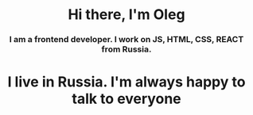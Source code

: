 <h1 align="center">Hi there, I'm Oleg
</h1>
<h3 align="center">I am a frontend developer. I work on JS, HTML, CSS, REACT from Russia.</h3>
<h1 align="center">I live in Russia. I'm always happy to talk to everyone</h1>
